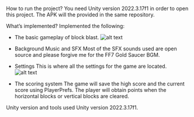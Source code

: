 How to run the project?
You need Unity version 2022.3.17f1 in order to open this project.
The APK will the provided in the same repository.

What’s implemented?
Implemented the following:
- The basic gameplay of block blast.
![alt text](<Screenshot 2025-05-24 at 3.18.10 AM.png>)

- Background Music and SFX
Most of the SFX sounds used are open source and please forgive me for the FF7 Gold Saucer BGM.
- Settings
This is where all the settings for the game are located.
![alt text](<Screenshot 2025-05-24 at 3.18.10 AM-1.png>)
- The scoring system
The game will save the high score and the current score using PlayerPrefs.
The player will obtain points when the horizontal blocks or vertical blocks are cleared.

Unity version and tools used
Unity version 2022.3.17f1.
